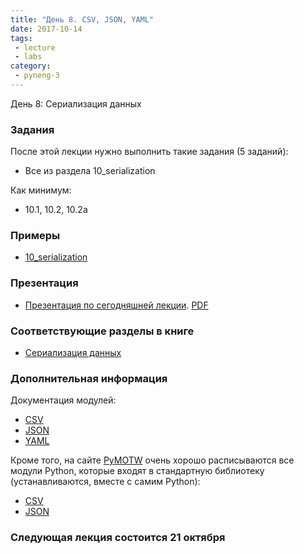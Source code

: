 ```yaml
---
title: "День 8. CSV, JSON, YAML"
date: 2017-10-14
tags:
 - lecture
 - labs
category:
 - pyneng-3
---
```


День 8: Сериализация данных

### Задания

После этой лекции нужно выполнить такие задания (5 заданий):

* Все из раздела 10_serialization

Как минимум:

* 10.1, 10.2, 10.2a


### Примеры

* [10_serialization](https://github.com/pyneng/pyneng-online-sep-oct-2017/tree/master/examples/10_serialization)

### Презентация

* [Презентация по сегодняшней лекции](https://gitpitch.com/natenka/pyneng-slides/py3-serialization). [PDF](https://github.com/pyneng/pyneng-online-sep-oct-2017/raw/master/presentations/10_serialization.pdf)


### Соответствующие разделы в книге

* [Сериализация данных](https://natenka.gitbooks.io/pyneng/content/book/17_serialization/)


### Дополнительная информация

Документация модулей:

* [CSV](https://docs.python.org/3/library/csv.html)
* [JSON](https://docs.python.org/3/library/json.html)
* [YAML](http://pyyaml.org/wiki/PyYAMLDocumentation)

Кроме того, на сайте [PyMOTW](https://pymotw.com/3/index.html) очень хорошо расписываются все модули Python, которые входят в стандартную библиотеку (устанавливаются, вместе с самим Python):

* [CSV](https://pymotw.com/3/csv/index.html)
* [JSON](https://pymotw.com/3/json/index.html)


### Следующая лекция состоится 21 октября

